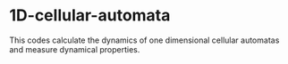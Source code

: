 # 1D-cellular-automata
This codes calculate the dynamics of one dimensional cellular automatas and measure dynamical properties.

